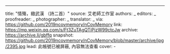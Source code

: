 -------------
title: "情殤，緻武漢 （詩二首）"
source: 艾老師工作室
authors: _
editors: _
proofreader: _
photographer: _
translator: _
via: https://github.com/2019ncovmemory/nCovMemory
link: https://mp.weixin.qq.com/s/Ft3ZuTAgQTiPjzW99ctcJw
archive: https://archive.li/gbffq
snapshot: https://github.com/2019ncovmemory/nCovMemory/blob/master/archive/jpg/2395.jpg
lead: 此帳號已被屏蔽, 內容無法查看
cover: -
